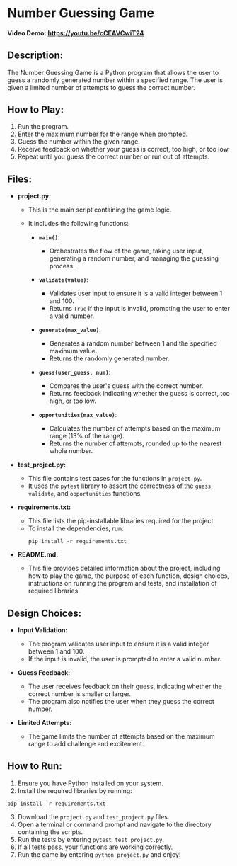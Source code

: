 # Number Guessing Game
#### Video Demo: https://youtu.be/cCEAVCwiT24

## Description:
The Number Guessing Game is a Python program that allows the user to guess a randomly generated number within a specified range. The user is given a limited number of attempts to guess the correct number.

## How to Play:
1. Run the program.
2. Enter the maximum number for the range when prompted.
3. Guess the number within the given range.
4. Receive feedback on whether your guess is correct, too high, or too low.
5. Repeat until you guess the correct number or run out of attempts.

## Files:
- **project.py:**
  - This is the main script containing the game logic.
  - It includes the following functions:

    - **`main()`**:
      - Orchestrates the flow of the game, taking user input, generating a random number, and managing the guessing process.

    - **`validate(value)`**:
      - Validates user input to ensure it is a valid integer between 1 and 100.
      - Returns `True` if the input is invalid, prompting the user to enter a valid number.

    - **`generate(max_value)`**:
      - Generates a random number between 1 and the specified maximum value.
      - Returns the randomly generated number.

    - **`guess(user_guess, num)`**:
      - Compares the user's guess with the correct number.
      - Returns feedback indicating whether the guess is correct, too high, or too low.

    - **`opportunities(max_value)`**:
      - Calculates the number of attempts based on the maximum range (13% of the range).
      - Returns the number of attempts, rounded up to the nearest whole number.

- **test_project.py:**
  - This file contains test cases for the functions in `project.py`.
  - It uses the `pytest` library to assert the correctness of the `guess`, `validate`, and `opportunities` functions.

- **requirements.txt:**
  - This file lists the pip-installable libraries required for the project.
  - To install the dependencies, run:
    ```
    pip install -r requirements.txt
    ```

- **README.md:**
  - This file provides detailed information about the project, including how to play the game, the purpose of each function, design choices, instructions on running the program and tests, and installation of required libraries.

## Design Choices:
- **Input Validation:**
  - The program validates user input to ensure it is a valid integer between 1 and 100.
  - If the input is invalid, the user is prompted to enter a valid number.

- **Guess Feedback:**
  - The user receives feedback on their guess, indicating whether the correct number is smaller or larger.
  - The program also notifies the user when they guess the correct number.

- **Limited Attempts:**
  - The game limits the number of attempts based on the maximum range to add challenge and excitement.

## How to Run:
1. Ensure you have Python installed on your system.
2. Install the required libraries by running:
```
pip install -r requirements.txt
```
3. Download the `project.py` and `test_project.py` files.
4. Open a terminal or command prompt and navigate to the directory containing the scripts.
5. Run the tests by entering `pytest test_project.py`.
6. If all tests pass, your functions are working correctly.
7. Run the game by entering `python project.py` and enjoy!

